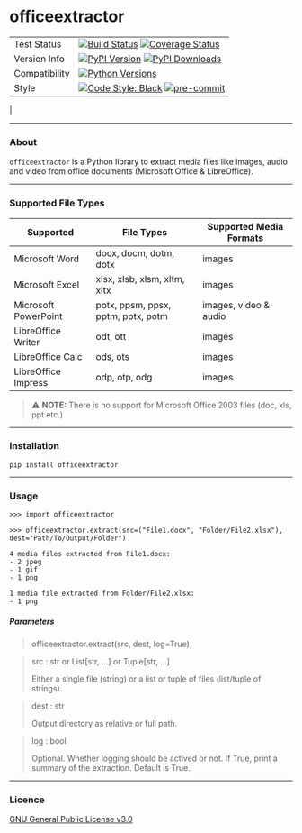 # officeextractor

|     |     |
| --- | --- |
| Test Status | [![Build Status](https://img.shields.io/travis/com/fbernhart/officeextractor/main.svg?style=flat-square&label=TravisCI&logo=Travis&logoColor=white)](https://travis-ci.com/fbernhart/officeextractor) [![Coverage Status](https://img.shields.io/coveralls/fbernhart/officeextractor/main.svg?style=flat-square&label=coverage&logo=coveralls&logoColor=white)](https://coveralls.io/github/fbernhart/officeextractor?branch=main) |
| Version Info | [![PyPI Version](https://img.shields.io/pypi/v/officeextrator?style=flat-square&label=PyPI&logo=PyPI&logoColor=white&color=blue)](https://pypi.org/project/officeextractor) [![PyPI Downloads](https://img.shields.io/pypi/dm/officeextrator.svg?style=flat-square&label=Downloads&logo=PyPI&logoColor=white)](https://pypi.org/project/officeextractor) |
| Compatibility | [![Python Versions](https://img.shields.io/pypi/pyversions/officeextrator?style=flat-square&label=Python&logo=Python&logoColor=white&color=blue)](https://pypi.org/project/officeextractor) |
| Style | [![Code Style: Black](https://img.shields.io/badge/code%20style-black-000000?style=flat-square&.svg)](https://github.com/psf/black) [![pre-commit](https://img.shields.io/badge/pre--commit-enabled-brightgreen?logo=pre-commit&logoColor=white&style=flat-square)](https://github.com/pre-commit/pre-commit)
 |

-------------------------------------------------------

### About

`officeextractor` is a Python library to extract media files like images, audio and video from office documents (Microsoft Office & LibreOffice).

-------------------------------------------------------

### Supported File Types

Supported | File Types | Supported Media Formats
--- | --- | ---
Microsoft Word | docx, docm, dotm, dotx | images 
Microsoft Excel | xlsx, xlsb, xlsm, xltm, xltx | images 
Microsoft PowerPoint | potx, ppsm, ppsx, pptm, pptx, potm | images, video & audio
LibreOffice Writer | odt, ott | images 
LibreOffice Calc | ods, ots | images 
LibreOffice Impress | odp, otp, odg | images 

> :warning: **NOTE:** There is no support for Microsoft Office 2003 files (doc, xls, ppt etc.)
>
-------------------------------------------------------

### Installation

```
pip install officeextractor
```

-------------------------------------------------------

### Usage

```
>>> import officeextractor

>>> officeextractor.extract(src=("File1.docx", "Folder/File2.xlsx"), dest="Path/To/Output/Folder")

4 media files extracted from File1.docx:
- 2 jpeg
- 1 gif
- 1 png

1 media file extracted from Folder/File2.xlsx:
- 1 png
```

##### Parameters
> officeextractor.extract(src, dest, log=True)

> src : str or List[str, ...] or Tuple[str, ...]
> 
> Either a single file (string) or a list or tuple of files (list/tuple of strings).

> dest : str
> 
>   Output directory as relative or full path.

> log : bool
> 
> Optional. Whether logging should be actived or not. If True, print a summary of the extraction. Default is True.

-------------------------------------------------------

### Licence

[GNU General Public License v3.0](https://github.com/fbernhart/officeextractor/blob/main/LICENSE)
